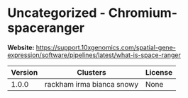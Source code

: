# Uncategorized - Chromium-spaceranger





**Website:** <https://support.10xgenomics.com/spatial-gene-expression/software/pipelines/latest/what-is-space-ranger>

| Version | Clusters | License |
| ------- | -------- | ------- |
| 1.0.0 | rackham irma bianca snowy | None |
